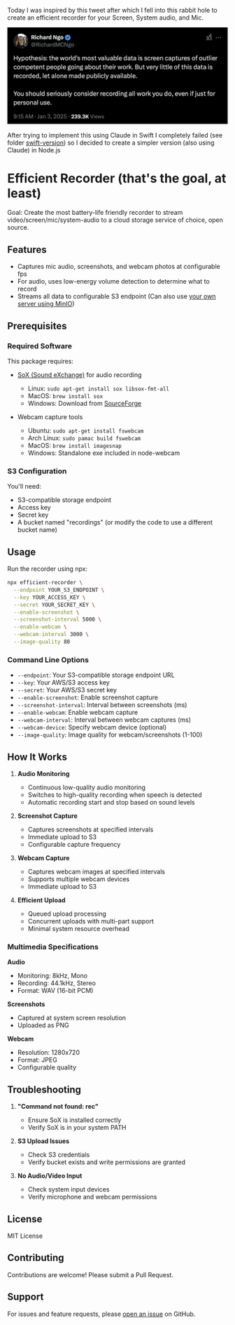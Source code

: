 Today I was inspired by this tweet after which I fell into this rabbit hole to create an efficient recorder for your Screen, System audio, and Mic.

[![](tweet.png)](https://x.com/RichardMCNgo/status/1875093600612261909)

After trying to implement this using Claude in Swift I completely failed (see folder [swift-version](swift-version)) so I decided to create a simpler version (also using Claude) in Node.js

# Efficient Recorder (that's the goal, at least)

Goal: Create the most battery-life friendly recorder to stream video/screen/mic/system-audio to a cloud storage service of choice, open source.

## Features

- Captures mic audio, screenshots, and webcam photos at configurable fps
- For audio, uses low-energy volume detection to determine what to record
- Streams all data to configurable S3 endpoint (Can also use [your own server using MinIO](https://github.com/minio/minio))

## Prerequisites

### Required Software

This package requires:

- [SoX (Sound eXchange)](http://sox.sourceforge.net/) for audio recording

  - Linux: `sudo apt-get install sox libsox-fmt-all`
  - MacOS: `brew install sox`
  - Windows: Download from [SourceForge](http://sourceforge.net/projects/sox/files/latest/download)

- Webcam capture tools
  - Ubuntu: `sudo apt-get install fswebcam`
  - Arch Linux: `sudo pamac build fswebcam`
  - MacOS: `brew install imagesnap`
  - Windows: Standalone exe included in node-webcam

### S3 Configuration

You'll need:

- S3-compatible storage endpoint
- Access key
- Secret key
- A bucket named "recordings" (or modify the code to use a different bucket name)

## Usage

Run the recorder using npx:

```bash
npx efficient-recorder \
  --endpoint YOUR_S3_ENDPOINT \
  --key YOUR_ACCESS_KEY \
  --secret YOUR_SECRET_KEY \
  --enable-screenshot \
  --screenshot-interval 5000 \
  --enable-webcam \
  --webcam-interval 3000 \
  --image-quality 80
```

### Command Line Options

- `--endpoint`: Your S3-compatible storage endpoint URL
- `--key`: Your AWS/S3 access key
- `--secret`: Your AWS/S3 secret key
- `--enable-screenshot`: Enable screenshot capture
- `--screenshot-interval`: Interval between screenshots (ms)
- `--enable-webcam`: Enable webcam capture
- `--webcam-interval`: Interval between webcam captures (ms)
- `--webcam-device`: Specify webcam device (optional)
- `--image-quality`: Image quality for webcam/screenshots (1-100)

## How It Works

1. **Audio Monitoring**

   - Continuous low-quality audio monitoring
   - Switches to high-quality recording when speech is detected
   - Automatic recording start and stop based on sound levels

2. **Screenshot Capture**

   - Captures screenshots at specified intervals
   - Immediate upload to S3
   - Configurable capture frequency

3. **Webcam Capture**

   - Captures webcam images at specified intervals
   - Supports multiple webcam devices
   - Immediate upload to S3

4. **Efficient Upload**
   - Queued upload processing
   - Concurrent uploads with multi-part support
   - Minimal system resource overhead

### Multimedia Specifications

**Audio**

- Monitoring: 8kHz, Mono
- Recording: 44.1kHz, Stereo
- Format: WAV (16-bit PCM)

**Screenshots**

- Captured at system screen resolution
- Uploaded as PNG

**Webcam**

- Resolution: 1280x720
- Format: JPEG
- Configurable quality

## Troubleshooting

1. **"Command not found: rec"**

   - Ensure SoX is installed correctly
   - Verify SoX is in your system PATH

2. **S3 Upload Issues**

   - Check S3 credentials
   - Verify bucket exists and write permissions are granted

3. **No Audio/Video Input**
   - Check system input devices
   - Verify microphone and webcam permissions

## License

MIT License

## Contributing

Contributions are welcome! Please submit a Pull Request.

## Support

For issues and feature requests, please [open an issue](https://github.com/janwilmake/efficient-recorder/issues) on GitHub.
